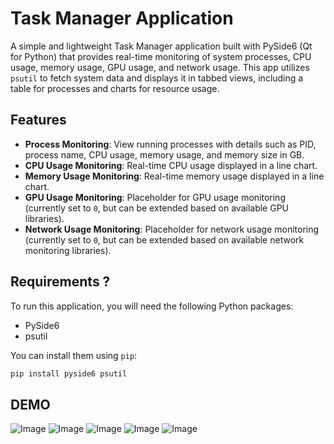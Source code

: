 # Task Manager Application

A simple and lightweight Task Manager application built with PySide6 (Qt for Python) that provides real-time monitoring of system processes, CPU usage, memory usage, GPU usage, and network usage. This app utilizes `psutil` to fetch system data and displays it in tabbed views, including a table for processes and charts for resource usage.

## Features

- **Process Monitoring**: View running processes with details such as PID, process name, CPU usage, memory usage, and memory size in GB.
- **CPU Usage Monitoring**: Real-time CPU usage displayed in a line chart.
- **Memory Usage Monitoring**: Real-time memory usage displayed in a line chart.
- **GPU Usage Monitoring**: Placeholder for GPU usage monitoring (currently set to `0`, but can be extended based on available GPU libraries).
- **Network Usage Monitoring**: Placeholder for network usage monitoring (currently set to `0`, but can be extended based on available network monitoring libraries).
  
## Requirements ?

To run this application, you will need the following Python packages:

- PySide6
- psutil

You can install them using `pip`:

```bash
pip install pyside6 psutil
```

## DEMO
![Image](https://github.com/user-attachments/assets/118b8b6b-46ae-46b2-ab57-3ae2d4951eed)
![Image](https://github.com/user-attachments/assets/56c29527-4b8c-48a4-8a6c-1771f8a32eb9)
![Image](https://github.com/user-attachments/assets/1411b5f6-c7ac-4d56-86e8-ce4cf9bc10bb)
![Image](https://github.com/user-attachments/assets/6c5c6c7d-8112-47c2-96dd-dec5a8f1697a)
![Image](https://github.com/user-attachments/assets/068f53de-72da-45e4-a444-0e73600a1784)
